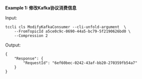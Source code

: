 **Example 1: 修改Kafka协议消费信息**



Input: 

```
tccli cls ModifyKafkaConsumer --cli-unfold-argument  \
    --FromTopicId a5ce0c9c-0690-44a5-bc79-5f2190626bd0 \
    --Compression 2
```

Output: 
```
{
    "Response": {
        "RequestId": "6ef60bec-0242-43af-bb20-270359fb54a7"
    }
}
```

